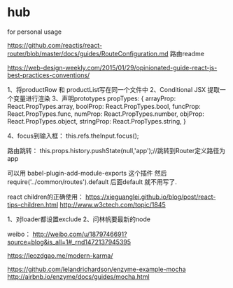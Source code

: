 # hub
for personal usage


https://github.com/reactjs/react-router/blob/master/docs/guides/RouteConfiguration.md
路由readme

https://web-design-weekly.com/2015/01/29/opinionated-guide-react-js-best-practices-conventions/

1、将productRow 和 productList写在同一个文件中
2、Conditional JSX  提取一个变量进行渲染
3、声明prototypes
propTypes: {
        arrayProp: React.PropTypes.array,
        boolProp: React.PropTypes.bool,
        funcProp: React.PropTypes.func,
        numProp: React.PropTypes.number,
        objProp: React.PropTypes.object,
        stringProp: React.PropTypes.string,
    }


4、focus到输入框： this.refs.theInput.focus();




路由跳转： this.props.history.pushState(null,'app');//跳转到Router定义路径为app

可以用 babel-plugin-add-module-exports 这个插件 然后 require('../common/routes').default 后面default 就不用写了.

react children的正确使用： https://xieguanglei.github.io/blog/post/react-tips-children.html
http://www.w3ctech.com/topic/1845

1、对loader都设置exclude
2、问林帆要最新的node

weibo： http://weibo.com/u/1879746691?source=blog&is_all=1#_rnd1472137945395

https://leozdgao.me/modern-karma/


https://github.com/lelandrichardson/enzyme-example-mocha
http://airbnb.io/enzyme/docs/guides/mocha.html
